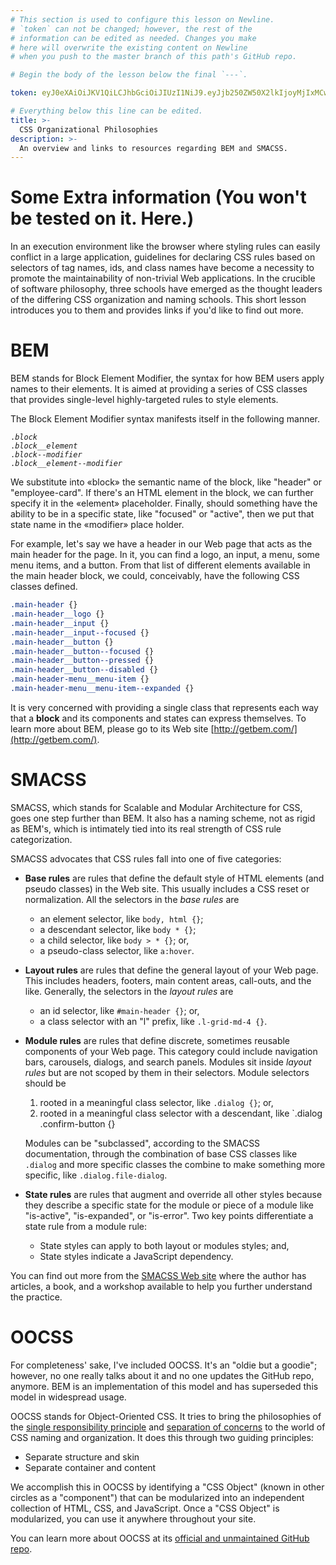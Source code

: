 ```yaml
---
# This section is used to configure this lesson on Newline.
# `token` can not be changed; however, the rest of the
# information can be edited as needed. Changes you make
# here will overwrite the existing content on Newline
# when you push to the master branch of this path's GitHub repo.

# Begin the body of the lesson below the final `---`.

token: eyJ0eXAiOiJKV1QiLCJhbGciOiJIUzI1NiJ9.eyJjb250ZW50X2lkIjoyMjIxMCwiY29udGVudF90eXBlIjoiTGVzc29uIn0.FAlgN66IZk6qgQIGOep85yS42bSno3a9-EjewOdarKo

# Everything below this line can be edited.
title: >-
  CSS Organizational Philosophies
description: >-
  An overview and links to resources regarding BEM and SMACSS.
---
```


# Some Extra information (You won't be tested on it. Here.)

In an execution environment like the browser where styling rules can easily
conflict in a large application, guidelines for declaring CSS rules based on
selectors of tag names, ids, and class names have become a necessity to promote
the maintainability of non-trivial Web applications. In the crucible of
software philosophy, three schools have emerged as the thought leaders of the
differing CSS organization and naming schools. This short lesson introduces you
to them and provides links if you'd like to find out more.

# BEM

BEM stands for Block Element Modifier, the syntax for how BEM users apply names
to their elements. It is aimed at providing a series of CSS classes that
provides single-level highly-targeted rules to style elements.

The Block Element Modifier syntax manifests itself in the following manner.

<pre class="highlight css"><span class="highlight-copy-clipboard hint--left hint--rounded hint--no-animate" data-hint="Copy Code"></span><code><span class="o">.</span><i><span class="nt">block</span></i>
<span class="o">.</span><i><span class="nt">block</span></i><span class="nt">__</span><i><span class="nt">element</span></i>
<span class="o">.</span><i><span class="nt">block</span></i><span class="nt">--</span><i><span class="nt">modifier</span></i>
<span class="o">.</span><i><span class="nt">block</span></i><span class="nt">__</span><i><span class="nt">element</span></i><span class="nt">--</span><i><span class="nt">modifier</span></i>
</code></pre>

We substitute into «block» the semantic name of the block, like "header" or
"employee-card". If there's an HTML element in the block, we can further specify
it in the «element» placeholder. Finally, should something have the ability to
be in a specific state, like "focused" or "active", then we put that state name
in the «modifier» place holder.

For example, let's say we have a header in our Web page that acts as the main
header for the page. In it, you can find a logo, an input, a menu, some menu
items, and a button. From that list of different elements available in the main
header block, we could, conceivably, have the following CSS classes defined.

```css
.main-header {}
.main-header__logo {}
.main-header__input {}
.main-header__input--focused {}
.main-header__button {}
.main-header__button--focused {}
.main-header__button--pressed {}
.main-header__button--disabled {}
.main-header-menu__menu-item {}
.main-header-menu__menu-item--expanded {}
```

It is very concerned with providing a single class that represents each way that
a **block** and its components and states can express themselves. To learn more
about BEM, please go to its Web site [http://getbem.com/](http://getbem.com/).

# SMACSS

SMACSS, which stands for Scalable and Modular Architecture for CSS, goes one
step further than BEM. It also has a naming scheme, not as rigid as BEM's, which
is intimately tied into its real strength of CSS rule categorization.

SMACSS advocates that CSS rules fall into one of five categories:

* **Base rules** are rules that define the default style of HTML elements (and
  pseudo classes) in the Web site. This usually includes a CSS reset or
  normalization. All the selectors in the *base rules* are
  * an element selector, like `body, html {}`;
  * a descendant selector, like `body * {}`;
  * a child selector, like `body > * {}`; or,
  * a pseudo-class selector, like `a:hover`.
* **Layout rules** are rules that define the general layout of your Web page.
  This includes headers, footers, main content areas, call-outs, and the like.
  Generally, the selectors in the *layout rules* are
  * an id selector, like `#main-header {}`; or,
  * a class selector with an "l" prefix, like `.l-grid-md-4 {}`.
* **Module rules** are rules that define discrete, sometimes reusable components
  of your Web page. This category could include navigation bars, carousels,
  dialogs, and search panels. Modules sit inside *layout rules* but are not
  scoped by them in their selectors. Module selectors should be
  1. rooted in a meaningful class selector, like `.dialog {}`; or,
  1. rooted in a meaningful class selector with a descendant, like `.dialog
     .confirm-button {}

  Modules can be "subclassed", according to the SMACSS documentation, through
  the combination of base CSS classes like `.dialog` and more specific classes
  the combine to make something more specific, like `.dialog.file-dialog`.
* **State rules** are rules that augment and override all other styles because
  they describe a specific state for the module or piece of a module like
  "is-active", "is-expanded", or "is-error". Two key points differentiate a
  state rule from a module rule:
  * State styles can apply to both layout or modules styles; and,
  * State styles indicate a JavaScript dependency.

You can find out more from the [SMACSS Web site](https://smacss.com/) where the
author has articles, a book, and a workshop available to help you further
understand the practice.

# OOCSS

For completeness' sake, I've included OOCSS. It's an "oldie but a goodie";
however, no one really talks about it and no one updates the GitHub
repo, anymore. BEM is an implementation of this model and has superseded this
model in widespread usage.

OOCSS stands for Object-Oriented CSS. It tries to bring the philosophies of the
[single responsibility
principle](https://en.wikipedia.org/wiki/Single_responsibility_principle) and
[separation of concerns](https://en.wikipedia.org/wiki/Separation_of_concerns)
to the world of CSS naming and organization. It does this through two guiding
principles:

* Separate structure and skin
* Separate container and content

We accomplish this in OOCSS by identifying a "CSS Object" (known in other circles
as a "component") that can be modularized into an independent collection of
HTML, CSS, and JavaScript. Once a "CSS Object" is modularized, you can use it
anywhere throughout your site.

You can learn more about OOCSS at its [official and unmaintained GitHub
repo](https://github.com/stubbornella/oocss/wiki).
